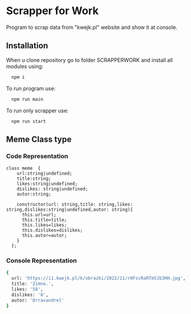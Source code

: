 # Scrapper for Work

Program to scrap data from "kwejk.pl" website and show it at console.


## Installation

When u clone repository go to folder SCRAPPERWORK and install all modules using:

```bash
  npm i
```
To run program use:
```bash
  npm run main
```
To run only scrapper use:
```
  npm run start
```
## Meme Class type
###  Code Representation
```code
class meme  {
    url:string|undefined;
    title:string;
    likes:string|undefined;
    dislikes: string|undefined;
    autor:string;

    constructor(url: string,title: string,likes: string,dislikes:string|undefined,autor: string){
      this.url=url;
      this.title=title;
      this.likes=likes;
      this.dislikes=dislikes;
      this.autor=autor;
    }
  };
  ```
### Console Representation
```bash
{
  url: 'https://i1.kwejk.pl/k/obrazki/2022/11/r0FscRaRTm5Jb3HH.jpg',
  title: 'Zimno.',
  likes: '58',
  dislikes: '8',
  autor: 'Orravandrel'
}
```
